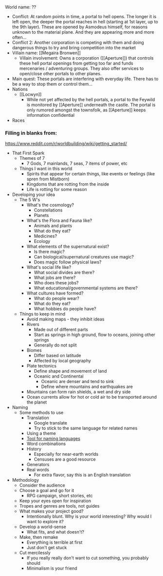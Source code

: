 World name: ??
- Conflict: At random points in time, a portal to hell opens. The longer it is left open, the deeper the portal reaches in hell (starting at 1st layer, up to the 9th layer). These are opened by Asmodeus himself, for reasons unknown to the material plane. And they are appearing more and more often…
- Conflict 2: Another corporation is competing with them and doing dangerous things to try and bring competition into the market
- Villain name: [[Megaira Bronwen]]
	- Villain involvement: Owns a corporation ([[Aperture]]) that controls these hell portal openings from getting too far and funds mercenaries / adventuring groups. They also offer services to open/close other portals to other planes.
- Main quest: These portals are interfering with everyday life. There has to be a way to stop them or control them…
- Nations
	- [[Locwyn]]
		- While not yet affected by the hell portals, a portal to the Feywild is monitored by [[Aperture]] underneath the castle. The portal is only rumored amongst the townsfolk, as [[Aperture]] keeps information confidential
- Races


### Filling in blanks from:
https://www.reddit.com/r/worldbuilding/wiki/getting_started/
- That First Spark
	- Themes of 7
		- 7 Gods, 7 mainlands, 7 seas, 7 items of power, etc
	- Things I want in this world
		- Spirits that appear for certain things, like events or feelings (like spren from Mistborn)
		- Kingdoms that are rotting from the inside
		- Life is rotting for some reason
- Developing your idea
	- The 5 W's
		- What's the cosmology?
			- Constellations
			- Planets
		- What's the Flora and Fauna like?
			- Animals and plants
			- What do they eat?
			- Medicines?
			- Ecology
		- What elements of the supernatural exist?
			- Is there magic?
			- Can biological/supernatural creatures use magic?
			- Does magic follow physical laws?
		- What's social life like?
			- What social divides are there?
			- What jobs are there?
			- Who does these jobs?
			- What educational/governmental systems are there?
		- What cultures have formed?
			- What do people wear?
			- What do they eat?
			- What hobbies do people have?
	- Things to keep in mind
		- Avoid making maps - they inhibit ideas
		- Rivers
			- Made out of different parts
			- Start as springs in high ground, flow to oceans, joining other springs
			- Generally do not split
		- Biomes
			- Differ based on latitude
			- Affected by local geography
		- Plate tectonics
			- Define shape and movement of land
			- Oceanic and Continental
				- Oceanic are denser and tend to sink
				- Define where mountains and earthquakes are
		- Mountains can form rain shields, a wet and dry side
		- Ocean currents allow for hot or cold air to be transported around the planet
- Naming
	- Some methods to use
		- Translation
			- Google translate
			- Try to stick to the same language for related names
		- Using a theme
		- [Tool for naming languages](https://worldbuildingworkshop.com/constructing-languages/)
		- Word combinations
		- History
			- Especially for near-earth worlds
			- Censuses are a good resource
		- Generators
		- Real words
			- For extra flavor, say this is an English translation
- Methodology
	- Consider the audience
	- Choose a goal and go for it
		- RPG campaign, short stories, etc
	- Keep your eyes open for inspiration
	- Tropes and genres are tools, not guides
	- What makes your project good?
		- Intentionally blunt. Why is your world interesting? Why would I want to explore it?
	- Develop a world-sense
		- What fits, and what doesn't?
	- Make, then remake
		- Everything is terrible at first
		- Just don't get stuck
	- Cut mercilessly
		- If you really really don't want to cut something, you probably should
		- Minimalism is your friend